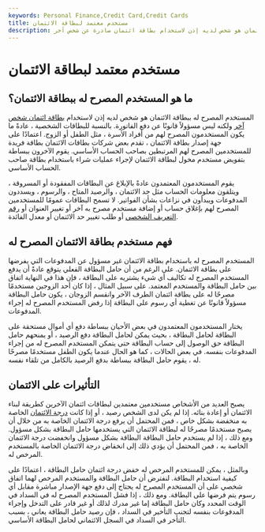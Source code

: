 ```yaml
---
keywords: Personal Finance,Credit Card,Credit Cards
title: مستخدم معتمد لبطاقة الائتمان
description: المستخدم المصرح له ببطاقة الائتمان هو شخص لديه إذن لاستخدام بطاقة ائتمان صادرة عن شخص آخر.
---
```


# مستخدم معتمد لبطاقة الائتمان
## ما هو المستخدم المصرح له ببطاقة الائتمان؟

المستخدم المصرح له ببطاقة الائتمان هو شخص لديه إذن لاستخدام [بطاقة ائتمان شخص آخر](/creditcard) ولكنه ليس مسؤولاً قانونًا عن دفع الفاتورة. بالنسبة للبطاقات الشخصية ، عادةً ما يكون المستخدمون المصرح لهم من أفراد الأسرة ، مثل الطفل أو الزوج. اعتمادًا على جهة إصدار بطاقة الائتمان ، تقدم بعض شركات بطاقات الائتمان بطاقة فريدة للمستخدمين المصرح لهم المرتبطين بصاحب الحساب الأساسي. يقوم الآخرون ببساطة بتفويض مستخدم مخول لبطاقة الائتمان لإجراء عمليات شراء باستخدام بطاقة صاحب الحساب الأساسي.

يقوم المستخدمون المعتمدون عادةً بالإبلاغ عن البطاقات المفقودة أو المسروقة ، ويتلقون معلومات الحساب مثل حد الائتمان ، والرصيد المتاح ، والرسوم ، ويسددون المدفوعات ويبدأون في نزاعات بشأن الفواتير. لا تسمح البطاقات عمومًا للمستخدمين المصرح لهم بإغلاق حساب أو إضافة مستخدم مصرح به آخر أو تغيير العنوان أو [رقم التعريف الشخصي](/personal-identification-number) أو طلب تغيير حد الائتمان أو معدل الفائدة.

## فهم مستخدم بطاقة الائتمان المصرح له

المستخدم المصرح له باستخدام بطاقة الائتمان غير مسؤول عن المدفوعات التي يفرضها على بطاقة الائتمان. على الرغم من أن حامل البطاقة الفعلي يتوقع عادةً أن يدفع المستخدم المصرح له تكاليف أي شيء يشتريه على البطاقة ، فإن هذا في النهاية اتفاق بين حامل البطاقة والمستخدم المعتمد. على سبيل المثال ، إذا كان أحد الزوجين مستخدمًا مصرحًا له على بطاقة ائتمان الطرف الآخر وانقسم الزوجان ، يكون حامل البطاقة مسؤولاً قانونًا عن تغطية أي رسوم على البطاقة إذا رفض المستخدم المصرح له إجراء المدفوعات.

يختار المستخدمون المعتمدون في بعض الأحيان ببساطة دفع أي أموال مستحقة على البطاقة لحامل البطاقة ، بحيث يمكن لحامل البطاقة دفع الرصيد ، أو يمنحهم حامل البطاقة حق الوصول إلى حساب البطاقة حتى يتمكن المستخدم المصرح له من إجراء المدفوعات بنفسه. في بعض الحالات ، كما هو الحال عندما يكون الطفل مستخدمًا مصرحًا له ، يقوم حامل البطاقة ببساطة بدفع الرصيد بالكامل من تلقاء نفسه.

## التأثيرات على الائتمان

يصبح العديد من الأشخاص مستخدمين معتمدين لبطاقات ائتمان الآخرين كطريقة لبناء الائتمان أو إعادة بنائه. إذا لم يكن لدى الشخص رصيد ، أو إذا كانت [درجة الائتمان](/credit_score) الخاصة به منخفضة بشكل خاص ، فمن المحتمل أن يرفع درجة الائتمان الخاصة به من خلال أن يصبح مستخدمًا مصرحًا له لبطاقة الائتمان التي يستخدمها حامل البطاقة بشكل مسؤول. ومع ذلك ، إذا لم يستخدم حامل البطاقة البطاقة بشكل مسؤول وانخفضت درجة الائتمان الخاصة به ، فمن المحتمل أن يؤدي ذلك إلى انخفاض درجة الائتمان الخاصة بالمستخدم المرخص له.

وبالمثل ، يمكن للمستخدم المرخص له خفض درجة ائتمان حامل البطاقة ، اعتمادًا على كيفية استخدام البطاقة. لنفترض أن حامل البطاقة والمستخدم المرخص لهما اتفاق شخصي على أن المستخدم المصرح له يحتاج إلى دفع جهة الإصدار مباشرة مقابل أي رسوم يتم فرضها على البطاقة. ومع ذلك ، إذا فشل المستخدم المصرح له في السداد في الوقت المحدد وكان حامل البطاقة إما غير مدرك لذلك أو غير قادر على التدخل وإجراء المدفوعات بنفسه لتجنب التأخير في السداد ، فإن رصيد حامل البطاقة يعاني ، بسبب التأخر في السداد في السجل الائتماني لحامل البطاقة الأساسي.

